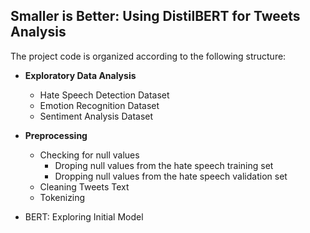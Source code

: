 ## Smaller is Better: Using DistilBERT for Tweets Analysis

The project code is organized according to the following structure:

* **Exploratory Data Analysis**
  * Hate Speech Detection Dataset
  * Emotion Recognition Dataset
  * Sentiment Analysis Dataset
  
* **Preprocessing**
  * Checking for null values
    * Droping null values from the hate speech training set
    * Dropping null values from the hate speech validation set
  * Cleaning Tweets Text
  * Tokenizing

* BERT: Exploring Initial Model
